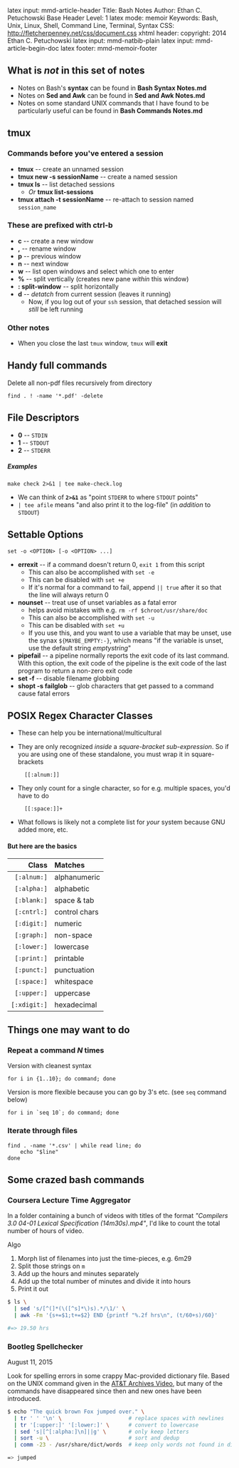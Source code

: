 latex input:		mmd-article-header
Title:		Bash Notes
Author:		Ethan C. Petuchowski
Base Header Level:		1
latex mode:		memoir
Keywords:		Bash, Unix, Linux, Shell, Command Line, Terminal, Syntax
CSS:		http://fletcherpenney.net/css/document.css
xhtml header:		<script type="text/javascript" src="http://cdn.mathjax.org/mathjax/latest/MathJax.js?config=TeX-AMS-MML_HTMLorMML">
</script>
copyright:			2014 Ethan C. Petuchowski
latex input:		mmd-natbib-plain
latex input:		mmd-article-begin-doc
latex footer:		mmd-memoir-footer

## What is _not_ in this set of notes
* Notes on Bash's __syntax__ can be found in __Bash Syntax Notes.md__
* Notes on __Sed and Awk__ can be found in __Sed and Awk Notes.md__
* Notes on some standard UNIX commands that I have found to be particularly
  useful can be found in __Bash Commands Notes.md__

## tmux

### Commands before you've entered a session

* __tmux__ -- create an unnamed session
* __tmux new -s sessionName__ -- create a named session
* __tmux ls__ -- list detached sessions
    * *Or* __tmux list-sessions__
* __tmux attach -t sessionName__ -- re-attach to session named `session_name`

### These are prefixed with ctrl-b

* __c__ -- create a new window
* __,__ -- rename window
* __p__ -- previous window
* __n__ -- next window
* __w__ -- list open windows and select which one to enter
* __%__ -- split vertically (creates new pane _within_ this window)
* __: split-window__ -- split horizontally
* __d__ -- _detatch_ from current session (leaves it running)
    * Now, if you log out of your `ssh` session, that detached session will
      _still_ be left running

### Other notes

* When you close the last `tmux` window, `tmux` will __exit__

## Handy full commands

Delete all non-pdf files recursively from directory

    find . ! -name '*.pdf' -delete

## File Descriptors

* **0** -- `STDIN`
* **1** -- `STDOUT`
* **2** -- `STDERR`

##### Examples

    make check 2>&1 | tee make-check.log

* We can think of **`2>&1`** as "point `STDERR` to where `STDOUT` points"
* `| tee afile` means "and also print it to the log-file" (in _addition_ to
  `STDOUT`)

## Settable Options

    set -o <OPTION> [-o <OPTION> ...]

* __errexit__ -- if a command doesn't return 0, `exit 1` from this script
    * This can also be accomplished with `set -e`
    * This can be disabled with `set +e`
    * If it's normal for a command to fail, append `|| true` after it so that
      the line will always return 0
* __nounset__ -- treat use of unset variables as a fatal error
    * helps avoid mistakes with e.g. `rm -rf $chroot/usr/share/doc`
    * This can also be accomplished with `set -u`
    * This can be disabled with `set +u`
    * If you use this, and you want to use a variable that may be unset, use
      the synax `${MAYBE_EMPTY:-}`, which means "if the variable is unset, use
      the default string _emptystring_"
* __pipefail__ -- a pipeline normally reports the exit code of its last
  command. With this option, the exit code of the pipeline is the exit code of
  the last program to return a non-zero exit code
* **set -f** -- disable filename globbing
* **shopt -s failglob** -- glob characters that get passed to a command cause
  fatal errors

## POSIX Regex Character Classes

* These can help you be international/multicultural
* They are only recognized *inside* a _square-bracket sub-expression_. So if
  you are using one of these standalone, you must wrap it in square-brackets

        [[:alnum:]]
* They only count for a single character, so for e.g. multiple spaces, you'd
  have to do

        [[:space:]]+
* What follows is likely not a complete list for *your* system because GNU
  added more, etc.

#### But here are the basics

| **Class**   | **Matches**   |
|  -------:   | :----------   |
| `[:alnum:]` | alphanumeric  |
| `[:alpha:]` | alphabetic    |
| `[:blank:]` | space & tab   |
| `[:cntrl:]` | control chars |
| `[:digit:]` | numeric       |
| `[:graph:]` | non-space     |
| `[:lower:]` | lowercase     |
| `[:print:]` | printable     |
| `[:punct:]` | punctuation   |
| `[:space:]` | whitespace    |
| `[:upper:]` | uppercase     |
| `[:xdigit:]`| hexadecimal   |

## Things one may want to do

### Repeat a command *N* times

Version with cleanest syntax

    for i in {1..10}; do command; done

Version is more flexible because you can go by 3's etc. (see `seq` command
below)

    for i in `seq 10`; do command; done

### Iterate through files

    find . -name '*.csv' | while read line; do
        echo "$line"
    done

## Some crazed bash commands

### Coursera Lecture Time Aggregator

In a folder containing a bunch of videos with titles of the format *"Compilers
3.0 04-01 Lexical Specification (14m30s).mp4"*, I'd like to count the total
number of hours of video.

Algo

1. Morph list of filenames into just the time-pieces, e.g. 6m29
2. Split those strings on `m`
3. Add up the hours and minutes separately
4. Add up the total number of minutes and divide it into hours
5. Print it out

```bash
$ ls \
  | sed 's/[^(]*(\([^s]*\)s).*/\1/' \
  | awk -Fm '{s+=$1;t+=$2} END {printf "%.2f hrs\n", (t/60+s)/60}'

#=> 19.50 hrs
```

### Bootleg Spellchecker

August 11, 2015

Look for spelling errors in some crappy Mac-provided dictionary file. Based on
the UNIX command given in the [AT&T Archives Video][arch], but many of the
commands have disappeared since then and new ones have been introduced.

[arch]: https://www.youtube.com/watch?v=tc4ROCJYbm0

```bash
$ echo "The quick brown Fox jumped over." \
  | tr ' ' '\n' \                     # replace spaces with newlines
  | tr '[:upper:]' '[:lower:]' \      # convert to lowercase
  | sed 's|[^[:alpha:]\n]||g' \       # only keep letters
  | sort -u \                         # sort and dedup
  | comm -23 - /usr/share/dict/words  # keep only words not found in dictionary

=> jumped
```
